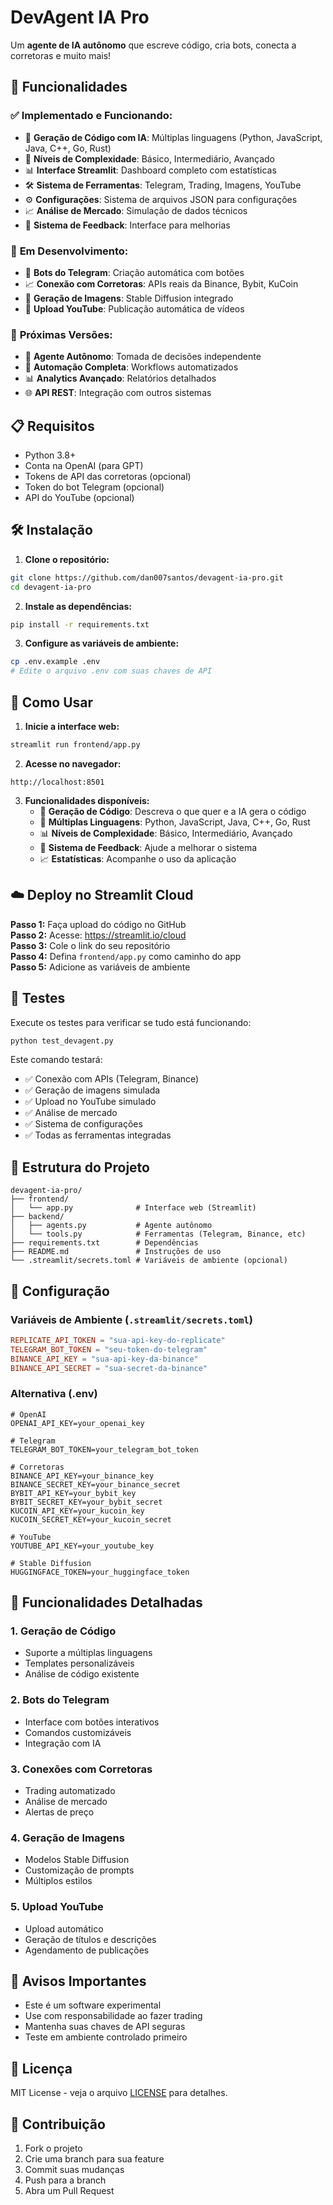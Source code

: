 # DevAgent IA Pro

Um **agente de IA autônomo** que escreve código, cria bots, conecta a corretoras e muito mais!

## 🚀 Funcionalidades

### ✅ **Implementado e Funcionando:**
- 🤖 **Geração de Código com IA**: Múltiplas linguagens (Python, JavaScript, Java, C++, Go, Rust)
- 🔧 **Níveis de Complexidade**: Básico, Intermediário, Avançado  
- 📊 **Interface Streamlit**: Dashboard completo com estatísticas
- 🛠️ **Sistema de Ferramentas**: Telegram, Trading, Imagens, YouTube
- ⚙️ **Configurações**: Sistema de arquivos JSON para configurações
- 📈 **Análise de Mercado**: Simulação de dados técnicos
- 💬 **Sistema de Feedback**: Interface para melhorias

### 🚧 **Em Desenvolvimento:**
- 📱 **Bots do Telegram**: Criação automática com botões
- 📈 **Conexão com Corretoras**: APIs reais da Binance, Bybit, KuCoin
- 🎨 **Geração de Imagens**: Stable Diffusion integrado
- 🎥 **Upload YouTube**: Publicação automática de vídeos

### 🔮 **Próximas Versões:**
- 🧠 **Agente Autônomo**: Tomada de decisões independente
- 🔄 **Automação Completa**: Workflows automatizados  
- 📊 **Analytics Avançado**: Relatórios detalhados
- 🌐 **API REST**: Integração com outros sistemas

## 📋 Requisitos
- Python 3.8+
- Conta na OpenAI (para GPT)
- Tokens de API das corretoras (opcional)
- Token do bot Telegram (opcional)
- API do YouTube (opcional)

## 🛠️ Instalação

1. **Clone o repositório:**
```bash
git clone https://github.com/dan007santos/devagent-ia-pro.git
cd devagent-ia-pro
```

2. **Instale as dependências:**
```bash
pip install -r requirements.txt
```

3. **Configure as variáveis de ambiente:**
```bash
cp .env.example .env
# Edite o arquivo .env com suas chaves de API
```

## 🚀 Como Usar

1. **Inicie a interface web:**
```bash
streamlit run frontend/app.py
```

2. **Acesse no navegador:**
```
http://localhost:8501
```

3. **Funcionalidades disponíveis:**
   - 🤖 **Geração de Código**: Descreva o que quer e a IA gera o código
   - 🔧 **Múltiplas Linguagens**: Python, JavaScript, Java, C++, Go, Rust
   - 📊 **Níveis de Complexidade**: Básico, Intermediário, Avançado
   - 💬 **Sistema de Feedback**: Ajude a melhorar o sistema
   - 📈 **Estatísticas**: Acompanhe o uso da aplicação

## ☁️ Deploy no Streamlit Cloud

**Passo 1:** Faça upload do código no GitHub  
**Passo 2:** Acesse: https://streamlit.io/cloud  
**Passo 3:** Cole o link do seu repositório  
**Passo 4:** Defina `frontend/app.py` como caminho do app  
**Passo 5:** Adicione as variáveis de ambiente

## 🧪 Testes

Execute os testes para verificar se tudo está funcionando:

```bash
python test_devagent.py
```

Este comando testará:
- ✅ Conexão com APIs (Telegram, Binance)  
- ✅ Geração de imagens simulada
- ✅ Upload no YouTube simulado
- ✅ Análise de mercado
- ✅ Sistema de configurações
- ✅ Todas as ferramentas integradas

## 📁 Estrutura do Projeto

```
devagent-ia-pro/
├── frontend/
│   └── app.py              # Interface web (Streamlit)
├── backend/
│   ├── agents.py           # Agente autônomo
│   └── tools.py            # Ferramentas (Telegram, Binance, etc)
├── requirements.txt        # Dependências
├── README.md               # Instruções de uso
└── .streamlit/secrets.toml # Variáveis de ambiente (opcional)
```

## 🔧 Configuração

### Variáveis de Ambiente (`.streamlit/secrets.toml`)

```toml
REPLICATE_API_TOKEN = "sua-api-key-do-replicate"
TELEGRAM_BOT_TOKEN = "seu-token-do-telegram"
BINANCE_API_KEY = "sua-api-key-da-binance"
BINANCE_API_SECRET = "sua-secret-da-binance"
```

### Alternativa (.env)

```env
# OpenAI
OPENAI_API_KEY=your_openai_key

# Telegram
TELEGRAM_BOT_TOKEN=your_telegram_bot_token

# Corretoras
BINANCE_API_KEY=your_binance_key
BINANCE_SECRET_KEY=your_binance_secret
BYBIT_API_KEY=your_bybit_key
BYBIT_SECRET_KEY=your_bybit_secret
KUCOIN_API_KEY=your_kucoin_key
KUCOIN_SECRET_KEY=your_kucoin_secret

# YouTube
YOUTUBE_API_KEY=your_youtube_key

# Stable Diffusion
HUGGINGFACE_TOKEN=your_huggingface_token
```

## 🤖 Funcionalidades Detalhadas

### 1. Geração de Código
- Suporte a múltiplas linguagens
- Templates personalizáveis
- Análise de código existente

### 2. Bots do Telegram
- Interface com botões interativos
- Comandos customizáveis
- Integração com IA

### 3. Conexões com Corretoras
- Trading automatizado
- Análise de mercado
- Alertas de preço

### 4. Geração de Imagens
- Modelos Stable Diffusion
- Customização de prompts
- Múltiplos estilos

### 5. Upload YouTube
- Upload automático
- Geração de títulos e descrições
- Agendamento de publicações

## 🚨 Avisos Importantes

- Este é um software experimental
- Use com responsabilidade ao fazer trading
- Mantenha suas chaves de API seguras
- Teste em ambiente controlado primeiro

## 📝 Licença

MIT License - veja o arquivo [LICENSE](LICENSE) para detalhes.

## 🤝 Contribuição

1. Fork o projeto
2. Crie uma branch para sua feature
3. Commit suas mudanças
4. Push para a branch
5. Abra um Pull Request